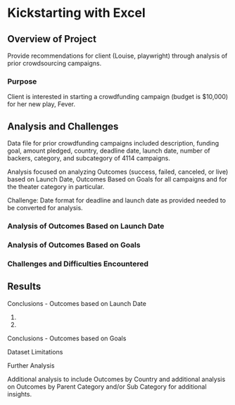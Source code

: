 # Kickstarting with Excel

## Overview of Project

Provide recommendations for client (Louise, playwright) through analysis of prior crowdsourcing campaigns.

### Purpose

Client is interested in starting a crowdfunding campaign (budget is $10,000) for her new play, Fever.

## Analysis and Challenges

Data file for prior crowdfunding campaigns included description, funding goal, amount pledged, country, deadline date, launch date, number of backers, category, and subcategory  of 4114 campaigns.

Analysis focused on analyzing Outcomes (success, failed, canceled, or live) based on Launch Date, Outcomes Based on Goals for all campaigns and for the theater category in particular. 

Challenge: Date format for deadline and launch date as provided needed to be converted for analysis.

### Analysis of Outcomes Based on Launch Date



### Analysis of Outcomes Based on Goals



### Challenges and Difficulties Encountered



## Results

Conclusions - Outcomes based on Launch Date

1.
2.


Conclusions - Outcomes based on Goals



Dataset Limitations


Further Analysis 

Additional analysis to include Outcomes by Country and additional analysis on Outcomes by Parent Category and/or Sub Category for additional insights.


